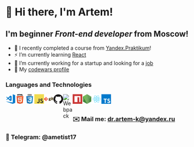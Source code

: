 # 👋 Hi there, I'm **Artem**!

## I'm beginner *Front-end developer* from Moscow!
- 🔭 I recently completed a course from [Yandex.Praktikum](https://praktikum.yandex.ru/web)!
- ⚡ I’m currently learning [React](https://reactjs.org/)
- 🥅 I’m currently working for a startup and looking for a [job](https://astrakhan.hh.ru/resume/067afed2ff08aafa4c0039ed1f497a5950616c)
- 🥅 My [codewars profile](https://www.codewars.com/users/ArtemK7)


### Languages and Technologies 
[<img align="left" alt="Visual Studio Code" width="26px" src="https://raw.githubusercontent.com/github/explore/80688e429a7d4ef2fca1e82350fe8e3517d3494d/topics/visual-studio-code/visual-studio-code.png" />](https://code.visualstudio.com/)
[<img align="left" alt="HTML5" width="26px" src="https://raw.githubusercontent.com/github/explore/80688e429a7d4ef2fca1e82350fe8e3517d3494d/topics/html/html.png" />](http://htmlbook.ru/html5)
[<img align="left" alt="CSS3" width="26px" src="https://raw.githubusercontent.com/github/explore/80688e429a7d4ef2fca1e82350fe8e3517d3494d/topics/css/css.png" />](https://developer.mozilla.org/en-US/docs/Archive/CSS3)
[<img align="left" alt="JavaScript" width="26px" src="https://raw.githubusercontent.com/github/explore/80688e429a7d4ef2fca1e82350fe8e3517d3494d/topics/javascript/javascript.png" />](https://learn.javascript.ru/)
[<img align="left" alt="Git" width="26px" src="https://raw.githubusercontent.com/github/explore/80688e429a7d4ef2fca1e82350fe8e3517d3494d/topics/git/git.png" />](https://git-scm.com/)
[<img align="left" alt="GitHub" width="26px" src="https://raw.githubusercontent.com/github/explore/78df643247d429f6cc873026c0622819ad797942/topics/github/github.png" />](https://github.com/)
[<img align="left" alt="Webpack" vertical-align="middle" width="26px" src="https://webpack.js.org/assets/icon-square-big.svg" />](https://webpack.js.org/)
[<img align="left" alt="NPM" vertical-align="middle" width="26px" src="https://raw.githubusercontent.com/github/explore/78df643247d429f6cc873026c0622819ad797942/topics/npm/npm.png" />](https://www.npmjs.com/)
[<img align="left" alt="Node.js" width="26px" src="https://raw.githubusercontent.com/github/explore/80688e429a7d4ef2fca1e82350fe8e3517d3494d/topics/nodejs/nodejs.png" />](https://nodejs.org/)
[<img align="left" alt="Node.js" width="26px" src="https://raw.githubusercontent.com/github/explore/80688e429a7d4ef2fca1e82350fe8e3517d3494d/topics/react/react.png" />](https://nodejs.org/)
[<img align="left" alt="Node.js" width="26px" src="https://raw.githubusercontent.com/github/explore/80688e429a7d4ef2fca1e82350fe8e3517d3494d/topics/typescript/typescript.png" />](https://nodejs.org/)

<br />

#

### ✉️ Mail me: dr.artem-k@yandex.ru
### 💬 Telegram: @ametist17

<!--
**kravcov7/kravcov7** is a ✨ _special_ ✨ repository because its `README.md` (this file) appears on your GitHub profile.

Here are some ideas to get you started:

- 🔭 I’m currently working on ...
- 🌱 I’m currently learning ...
- 👯 I’m looking to collaborate on ...
- 🤔 I’m looking for help with ...
- 💬 Ask me about ...
- 📫 How to reach me: ...
- 😄 Pronouns: ...
- ⚡ Fun fact: ...
-->
